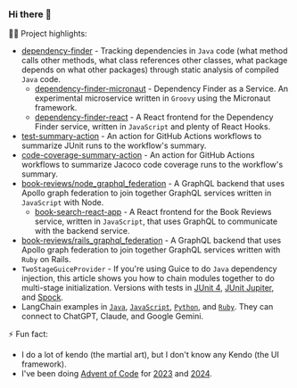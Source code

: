 ### Hi there 👋

🧑‍💻 Project highlights:

- [dependency-finder](https://github.com/jeantessier/dependency-finder) - Tracking dependencies in `Java` code (what method calls other methods, what class references other classes, what package depends on what other packages) through static analysis of compiled `Java` code.
    - [dependency-finder-micronaut](https://github.com/jeantessier/dependency-finder-micronaut) - Dependency Finder as a Service.  An experimental microservice written in `Groovy` using the Micronaut framework.
    - [dependency-finder-react](https://github.com/jeantessier/dependency-finder-react) - A React frontend for the Dependency Finder service, written in `JavaScript` and plenty of React Hooks.
- [test-summary-action](https://github.com/jeantessier/test-summary-action) - An action for GitHub Actions workflows to summarize JUnit runs to the workflow's summary.
- [code-coverage-summary-action](https://github.com/jeantessier/code-coverage-summary-action) - An action for GitHub Actions workflows to summarize Jacoco code coverage runs to the workflow's summary.
- [book-reviews/node_graphql_federation](https://github.com/jeantessier/book-reviews/tree/master/node_graphql_federation) - A GraphQL backend that uses Apollo graph federation to join together GraphQL services written in `JavaScript` with Node.
    - [book-search-react-app](https://github.com/jeantessier/book-search-react-app) - A React frontend for the Book Reviews service, written in `JavaScript`, that uses GraphQL to communicate with the backend service.
- [book-reviews/rails_graphql_federation](https://github.com/jeantessier/book-reviews/tree/master/rails_graphql_federation) - A GraphQL backend that uses Apollo graph federation to join together GraphQL services written with `Ruby` on Rails.
- `TwoStageGuiceProvider` - If you're using Guice to do `Java` dependency injection, this article shows you how to chain modules together to do multi-stage initialization.  Versions with tests in [JUnit 4](https://github.com/jeantessier/TwoStageGuiceProvider-gradle-junit4), [JUnit Jupiter](https://github.com/jeantessier/TwoStageGuiceProvider-gradle-junit5), and [Spock](https://github.com/jeantessier/TwoStageGuiceProvider-gradle-spock).
- LangChain examples in [`Java`](https://github.com/jeantessier/langchain-java-example), [`JavaScript`](https://github.com/jeantessier/langchain-javascript-example), [`Python`](https://github.com/jeantessier/langchain-python-example), and [`Ruby`](https://github.com/jeantessier/langchain-ruby-example).  They can connect to ChatGPT, Claude, and Google Gemini.

⚡ Fun fact:

- I do a lot of kendo (the martial art), but I don't know any Kendo (the UI framework).
- I've been doing [Advent of Code](https://adventofcode.com/about) for [2023](https://github.com/jeantessier/advent-of-code-2023) and [2024](https://github.com/jeantessier/advent-of-code-2024).
